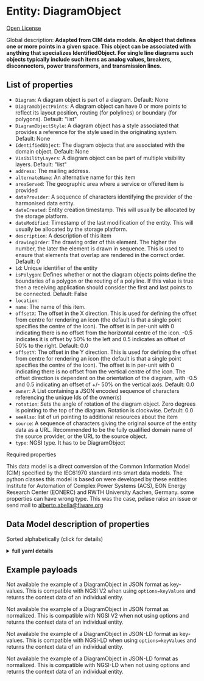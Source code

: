 Entity: DiagramObject  
=====================  
[Open License](https://github.com/smart-data-models//dataModel.EnergyCIM/blob/master/DiagramObject/LICENSE.md)  
Global description: **Adapted from CIM data models. An object that defines one or more points in a given space. This object can be associated with anything that specializes IdentifiedObject. For single line diagrams such objects typically include such items as analog values, breakers, disconnectors, power transformers, and transmission lines.**  

## List of properties  

- `Diagram`: A diagram object is part of a diagram. Default: None  - `DiagramObjectPoints`: A diagram object can have 0 or more points to reflect its layout position, routing (for polylines) or boundary (for polygons). Default: "list"  - `DiagramObjectStyle`: A diagram object has a style associated that provides a reference for the style used in the originating system. Default: None  - `IdentifiedObject`: The diagram objects that are associated with the domain object. Default: None  - `VisibilityLayers`: A diagram object can be part of multiple visibility layers. Default: "list"  - `address`: The mailing address.  - `alternateName`: An alternative name for this item  - `areaServed`: The geographic area where a service or offered item is provided  - `dataProvider`: A sequence of characters identifying the provider of the harmonised data entity.  - `dateCreated`: Entity creation timestamp. This will usually be allocated by the storage platform.  - `dateModified`: Timestamp of the last modification of the entity. This will usually be allocated by the storage platform.  - `description`: A description of this item  - `drawingOrder`: The drawing order of this element. The higher the number, the later the element is drawn in sequence. This is used to ensure that elements that overlap are rendered in the correct order. Default: 0  - `id`: Unique identifier of the entity  - `isPolygon`: Defines whether or not the diagram objects points define the boundaries of a polygon or the routing of a polyline. If this value is true then a receiving application should consider the first and last points to be connected. Default: False  - `location`:   - `name`: The name of this item.  - `offsetX`: The offset in the X direction. This is used for defining the offset from centre for rendering an icon (the default is that a single point specifies the centre of the icon).  The offset is in per-unit with 0 indicating there is no offset from the horizontal centre of the icon.  -0.5 indicates it is offset by 50% to the left and 0.5 indicates an offset of 50% to the right. Default: 0.0  - `offsetY`: The offset in the Y direction. This is used for defining the offset from centre for rendering an icon (the default is that a single point specifies the centre of the icon).  The offset is in per-unit with 0 indicating there is no offset from the vertical centre of the icon.  The offset direction is dependent on the orientation of the diagram, with -0.5 and 0.5 indicating an offset of +/- 50% on the vertical axis. Default: 0.0  - `owner`: A List containing a JSON encoded sequence of characters referencing the unique Ids of the owner(s)  - `rotation`: Sets the angle of rotation of the diagram object.  Zero degrees is pointing to the top of the diagram.  Rotation is clockwise. Default: 0.0  - `seeAlso`: list of uri pointing to additional resources about the item  - `source`: A sequence of characters giving the original source of the entity data as a URL. Recommended to be the fully qualified domain name of the source provider, or the URL to the source object.  - `type`: NGSI type. It has to be DiagramObject    
Required properties  
This data model is a direct conversion of the Common Information Model (CIM) specified by the IEC61970 standard into smart data models. The python classes this model is based on were developed by these entities Institute for Automation of Complex Power Systems (ACS), EON Energy Research Center (EONERC) and RWTH University Aachen, Germany. some properties can have wrong type. This was the case, pelase raise an issue or send mail to alberto.abella@fiware.org  
## Data Model description of properties  
Sorted alphabetically (click for details)  
<details><summary><strong>full yaml details</strong></summary>    
```yaml  
DiagramObject:    
  description: 'Adapted from CIM data models. An object that defines one or more points in a given space. This object can be associated with anything that specializes IdentifiedObject. For single line diagrams such objects typically include such items as analog values, breakers, disconnectors, power transformers, and transmission lines.'    
  properties:    
    Diagram:    
      description: 'A diagram object is part of a diagram. Default: None'    
      type: number    
      x-ngsi:    
        model: https://schema.org/Number    
    DiagramObjectPoints:    
      description: 'A diagram object can have 0 or more points to reflect its layout position, routing (for polylines) or boundary (for polygons). Default: "list"'    
      type: number    
      x-ngsi:    
        model: https://schema.org/Number    
    DiagramObjectStyle:    
      description: 'A diagram object has a style associated that provides a reference for the style used in the originating system. Default: None'    
      type: number    
      x-ngsi:    
        model: https://schema.org/Number    
    IdentifiedObject:    
      description: 'The diagram objects that are associated with the domain object. Default: None'    
      type: number    
      x-ngsi:    
        model: https://schema.org/Number    
    VisibilityLayers:    
      description: 'A diagram object can be part of multiple visibility layers. Default: "list"'    
      type: number    
      x-ngsi:    
        model: https://schema.org/Number    
    address:    
      description: 'The mailing address.'    
      properties:    
        addressCountry:    
          description: 'Property. The country. For example, Spain. Model:''https://schema.org/Text'''    
          type: string    
        addressLocality:    
          description: 'Property. The locality in which the street address is, and which is in the region. Model:''https://schema.org/Text'''    
          type: string    
        addressRegion:    
          description: 'Property. The region in which the locality is, and which is in the country. Model:''https://schema.org/Text'''    
          type: string    
        areaServed:    
          description: 'Property. The geographic area where a service or offered item is provided. Model:''https://schema.org/Text'''    
          type: string    
        postOfficeBoxNumber:    
          description: 'Property. The post office box number for PO box addresses. For example, Spain. Model:''https://schema.org/Text'''    
          type: string    
        postalCode:    
          description: 'Property. The postal code. For example, Spain. Model:''https://schema.org/Text'''    
          type: string    
        streetAddress:    
          description: 'Property. The street address. Model:''https://schema.org/Text'''    
          type: string    
      type: Property    
    alternateName:    
      description: 'An alternative name for this item'    
      type: Property    
    areaServed:    
      description: 'The geographic area where a service or offered item is provided'    
      type: Property    
      x-ngsi:    
        model: https://schema.org/Text    
    dataProvider:    
      description: 'A sequence of characters identifying the provider of the harmonised data entity.'    
      type: Property    
    dateCreated:    
      description: 'Entity creation timestamp. This will usually be allocated by the storage platform.'    
      format: date-time    
      type: Property    
    dateModified:    
      description: 'Timestamp of the last modification of the entity. This will usually be allocated by the storage platform.'    
      format: date-time    
      type: Property    
    description:    
      description: 'A description of this item'    
      type: Property    
    drawingOrder:    
      description: 'The drawing order of this element. The higher the number, the later the element is drawn in sequence. This is used to ensure that elements that overlap are rendered in the correct order. Default: 0'    
      type: number    
      x-ngsi:    
        model: https://schema.org/Number    
    id:    
      anyOf: &diagramobject_-_properties_-_owner_-_items_-_anyof    
        - description: 'Property. Identifier format of any NGSI entity'    
          maxLength: 256    
          minLength: 1    
          pattern: ^[\w\-\.\{\}\$\+\*\[\]`|~^@!,:\\]+$    
          type: string    
        - description: 'Property. Identifier format of any NGSI entity'    
          format: uri    
          type: string    
      description: 'Unique identifier of the entity'    
      type: Property    
    isPolygon:    
      description: 'Defines whether or not the diagram objects points define the boundaries of a polygon or the routing of a polyline. If this value is true then a receiving application should consider the first and last points to be connected. Default: False'    
      type: number    
      x-ngsi:    
        model: https://schema.org/Number    
    location:    
      $id: https://geojson.org/schema/Geometry.json    
      $schema: "http://json-schema.org/draft-07/schema#"    
      oneOf:    
        - properties:    
            bbox:    
              items:    
                type: number    
              minItems: 4    
              type: array    
            coordinates:    
              items:    
                type: number    
              minItems: 2    
              type: array    
            type:    
              enum:    
                - Point    
              type: string    
          required:    
            - type    
            - coordinates    
          title: 'GeoJSON Point'    
          type: object    
        - properties:    
            bbox:    
              items:    
                type: number    
              minItems: 4    
              type: array    
            coordinates:    
              items:    
                items:    
                  type: number    
                minItems: 2    
                type: array    
              minItems: 2    
              type: array    
            type:    
              enum:    
                - LineString    
              type: string    
          required:    
            - type    
            - coordinates    
          title: 'GeoJSON LineString'    
          type: object    
        - properties:    
            bbox:    
              items:    
                type: number    
              minItems: 4    
              type: array    
            coordinates:    
              items:    
                items:    
                  items:    
                    type: number    
                  minItems: 2    
                  type: array    
                minItems: 4    
                type: array    
              type: array    
            type:    
              enum:    
                - Polygon    
              type: string    
          required:    
            - type    
            - coordinates    
          title: 'GeoJSON Polygon'    
          type: object    
        - properties:    
            bbox:    
              items:    
                type: number    
              minItems: 4    
              type: array    
            coordinates:    
              items:    
                items:    
                  type: number    
                minItems: 2    
                type: array    
              type: array    
            type:    
              enum:    
                - MultiPoint    
              type: string    
          required:    
            - type    
            - coordinates    
          title: 'GeoJSON MultiPoint'    
          type: object    
        - properties:    
            bbox:    
              items:    
                type: number    
              minItems: 4    
              type: array    
            coordinates:    
              items:    
                items:    
                  items:    
                    type: number    
                  minItems: 2    
                  type: array    
                minItems: 2    
                type: array    
              type: array    
            type:    
              enum:    
                - MultiLineString    
              type: string    
          required:    
            - type    
            - coordinates    
          title: 'GeoJSON MultiLineString'    
          type: object    
        - properties:    
            bbox:    
              items:    
                type: number    
              minItems: 4    
              type: array    
            coordinates:    
              items:    
                items:    
                  items:    
                    items:    
                      type: number    
                    minItems: 2    
                    type: array    
                  minItems: 4    
                  type: array    
                type: array    
              type: array    
            type:    
              enum:    
                - MultiPolygon    
              type: string    
          required:    
            - type    
            - coordinates    
          title: 'GeoJSON MultiPolygon'    
          type: object    
      title: 'GeoJSON Geometry'    
    name:    
      description: 'The name of this item.'    
      type: Property    
    offsetX:    
      description: 'The offset in the X direction. This is used for defining the offset from centre for rendering an icon (the default is that a single point specifies the centre of the icon).  The offset is in per-unit with 0 indicating there is no offset from the horizontal centre of the icon.  -0.5 indicates it is offset by 50% to the left and 0.5 indicates an offset of 50% to the right. Default: 0.0'    
      type: number    
      x-ngsi:    
        model: https://schema.org/Number    
    offsetY:    
      description: 'The offset in the Y direction. This is used for defining the offset from centre for rendering an icon (the default is that a single point specifies the centre of the icon).  The offset is in per-unit with 0 indicating there is no offset from the vertical centre of the icon.  The offset direction is dependent on the orientation of the diagram, with -0.5 and 0.5 indicating an offset of +/- 50% on the vertical axis. Default: 0.0'    
      type: number    
      x-ngsi:    
        model: https://schema.org/Number    
    owner:    
      description: 'A List containing a JSON encoded sequence of characters referencing the unique Ids of the owner(s)'    
      items:    
        anyOf: *diagramobject_-_properties_-_owner_-_items_-_anyof    
        description: 'Property. Unique identifier of the entity'    
      type: Property    
    rotation:    
      description: 'Sets the angle of rotation of the diagram object.  Zero degrees is pointing to the top of the diagram.  Rotation is clockwise. Default: 0.0'    
      type: number    
      x-ngsi:    
        model: https://schema.org/Number    
    seeAlso:    
      description: 'list of uri pointing to additional resources about the item'    
      oneOf:    
        - items:    
            - format: uri    
              type: string    
          minItems: 1    
          type: array    
        - format: uri    
          type: string    
      type: Property    
    source:    
      description: 'A sequence of characters giving the original source of the entity data as a URL. Recommended to be the fully qualified domain name of the source provider, or the URL to the source object.'    
      type: Property    
    type:    
      description: 'NGSI type. It has to be DiagramObject'    
      enum:    
        - DiagramObject    
      type: Property    
  required: []    
  type: object    
```  
</details>    
## Example payloads    
Not available the example of a DiagramObject in JSON format as key-values. This is compatible with NGSI V2 when  using `options=keyValues` and returns the context data of an individual entity.  
Not available the example of a DiagramObject in JSON format as normalized. This is compatible with NGSI V2 when not using options and returns the context data of an individual entity.  
Not available the example of a DiagramObject in JSON-LD format as key-values. This is compatible with NGSI-LD when  using `options=keyValues` and returns the context data of an individual entity.  
Not available the example of a DiagramObject in JSON-LD format as normalized. This is compatible with NGSI-LD when not using options and returns the context data of an individual entity.  
